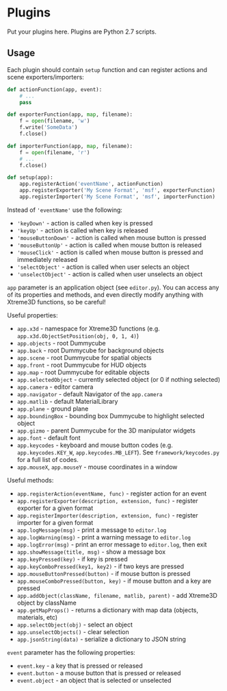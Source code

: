 # Plugins
Put your plugins here. Plugins are Python 2.7 scripts.

## Usage
Each plugin should contain `setup` function and can register actions and scene exporters/importers:

```python
def actionFunction(app, event):
    # ...
    pass

def exporterFunction(app, map, filename):
    f = open(filename, 'w')
    f.write('SomeData')
    f.close()

def importerFunction(app, map, filename):
    f = open(filename, 'r')
    # ...
    f.close()

def setup(app):
    app.registerAction('eventName', actionFunction)
    app.registerExporter('My Scene Format', 'msf', exporterFunction)
    app.registerImporter('My Scene Format', 'msf', importerFunction)
```

Instead of `'eventName'` use the following:
- `'keyDown'` - action is called when key is pressed
- `'keyUp'` - action is called when key is released
- `'mouseButtonDown'` - action is called when mouse button is pressed
- `'mouseButtonUp'` - action is called when mouse button is released
- `'mouseClick'` - action is called when mouse button is pressed and immediately released
- `'selectObject'` - action is called when user selects an object
- `'unselectObject'` - action is called when user unselects an object

`app` parameter is an application object (see `editor.py`). You can access any of its properties and methods, and even directly modify anything with Xtreme3D functions, so be careful!

Useful properties:
- `app.x3d` - namespace for Xtreme3D functions (e.g. `app.x3d.ObjectSetPosition(obj, 0, 1, 4)`)
- `app.objects` - root Dummycube
- `app.back` - root Dummycube for background objects
- `app.scene` - root Dummycube for spatial objects
- `app.front` - root Dummycube for HUD objects
- `app.map` - root Dummycube for editable objects
- `app.selectedObject` - currently selected object (or 0 if nothing selected)
- `app.camera` - editor camera
- `app.navigator` - default Navigator of the `app.camera`
- `app.matlib` - default MaterialLibrary
- `app.plane` - ground plane
- `app.boundingBox` - bounding box Dummycube to highlight selected object
- `app.gizmo` - parent Dummycube for the 3D manipulator widgets
- `app.font` - default font
- `app.keycodes` - keyboard and mouse button codes (e.g. `app.keycodes.KEY_W`, `app.keycodes.MB_LEFT`). See `framework/keycodes.py` for a full list of codes.
- `app.mouseX`, `app.mouseY` - mouse coordinates in a window

Useful methods:
- `app.registerAction(eventName, func)` - register action for an event
- `app.registerExporter(description, extension, func)` - register exporter for a given format
- `app.registerImporter(description, extension, func)` - register importer for a given format
- `app.logMessage(msg)` - print a message to `editor.log`
- `app.logWarning(msg)` - print a warning message to `editor.log`
- `app.logError(msg)` - print an error message to `editor.log`, then exit
- `app.showMessage(title, msg)` - show a message box
- `app.keyPressed(key)` - if key is pressed
- `app.keyComboPressed(key1, key2)` - if two keys are pressed
- `app.mouseButtonPressed(button)` - if mouse button is pressed
- `app.mouseComboPressed(button, key)` - if mouse button and a key are pressed
- `app.addObject(className, filename, matlib, parent)` - add Xtreme3D object by className
- `app.getMapProps()` - returns a dictionary with map data (objects, materials, etc) 
- `app.selectObject(obj)` - select an object
- `app.unselectObjects()` - clear selection
- `app.jsonString(data)` - serialize a dictionary to JSON string

`event` parameter has the following properties:
- `event.key` - a key that is pressed or released
- `event.button` - a mouse button that is pressed or released
- `event.object` - an object that is selected or unselected
